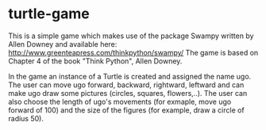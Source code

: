 # turtle-game

This is a simple game which makes use of the package Swampy written by Allen Downey and available here: 
http://www.greenteapress.com/thinkpython/swampy/
The game is based on Chapter 4 of the book "Think Python", Allen Downey.

In the game an instance of a Turtle is created and assigned the name ugo. 
The user can move ugo forward, backward, rightward, leftward 
and can make ugo draw some pictures (circles, squares, flowers,..). The user can also choose the length of ugo's movements 
(for exmaple, move ugo forward of 100) and the size of the figures (for example, draw a circle of radius 50).
